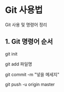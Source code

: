 # Git 사용법

Git 사용 및 명령어 정리

## 1. Git 명령어 순서

git init

git add 파일명 

git commit -m "넣을 메세지"

git push -u origin master

